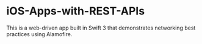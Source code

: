 # iOS-Apps-with-REST-APIs
This is a web-driven app built in Swift 3 that demonstrates networking best practices using Alamofire. 
